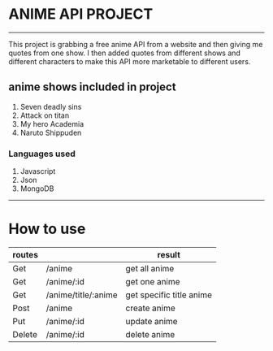 # ANIME API PROJECT
---
This project is grabbing a free anime API from a website and then giving me quotes from one show. I then added quotes from different shows and different characters to make this API more marketable to different users. 

## anime shows included in project
1. Seven deadly sins
1. Attack on titan
1. My hero Academia 
1. Naruto Shippuden

### Languages used 
1. Javascript
1. Json
1. MongoDB
---
# How to use
 
| routes |                                                  | result                |
| ------ | ------------------------------------------------ | --------------------- |
| Get    | /anime                                           | get all anime         |
| Get    | /anime/:id                                       | get one anime         |
| Get    | /anime/title/:anime                              | get specific title anime|
| Post   | /anime                                           | create anime          |
| Put    | /anime/:id                                       | update anime          |
| Delete | /anime/:id                                       | delete anime          |

